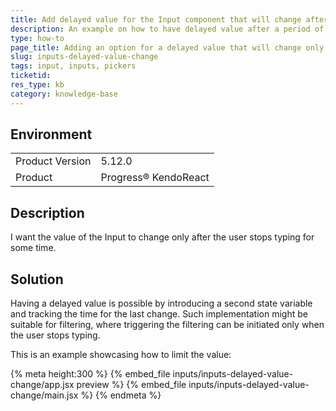 ```yaml
---
title: Add delayed value for the Input component that will change after a period of time of no typing
description: An example on how to have delayed value after a period of no typing
type: how-to
page_title: Adding an option for a delayed value that will change only after a period of time without typing - KendoReact Input
slug: inputs-delayed-value-change
tags: input, inputs, pickers
ticketid: 
res_type: kb
category: knowledge-base
---
```


## Environment
<table>
    <tbody>
	    <tr>
	    	<td>Product Version</td>
	    	<td>5.12.0</td>
	    </tr>
	    <tr>
	    	<td>Product</td>
	    	<td>Progress® KendoReact</td>
	    </tr>
    </tbody>
</table>


## Description
I want the value of the Input to change only after the user stops typing for some time.

## Solution
Having a delayed value is possible by introducing a second state variable and tracking the time for the last change. Such implementation might be suitable for filtering, where triggering the filtering can be initiated only when the user stops typing.

This is an example showcasing how to limit the value:

{% meta height:300 %}
{% embed_file inputs/inputs-delayed-value-change/app.jsx preview %} 
{% embed_file inputs/inputs-delayed-value-change/main.jsx %} 
{% endmeta %}

